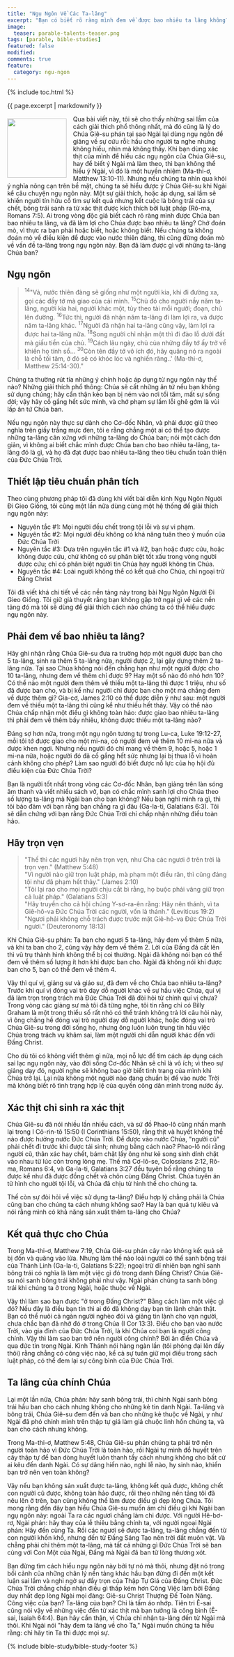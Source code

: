 ```yaml
---
title: "Ngụ Ngôn Về Các Ta-lâng"
excerpt: "Bạn có biết rõ ràng mình đem về được bao nhiêu ta lâng không? Bài viết này sẽ giúp bạn làm cách nào đạt được số ta lâng cần thiết (Matthew 25:14-30)."
image: 
  teaser: parable-talents-teaser.png
tags: [parable, bible-studies]
featured: false
modified:
comments: true
feature:
  category: ngu-ngon
---
```


{% include toc.html %}

{{ page.excerpt | markdownify }}

<div>
<p>
<img alt src="{{ site.url }}/assets/images/talents.jpg" style="border: 0px none; margin: 7px 15px 0px 0px; max-width: 100%; height: 136px; padding: 0px; float: left;">
Qua bài viết này, tôi sẽ cho thấy những sai lầm của cách giải thich phổ thông nhất, mà đó cũng là lý do Chúa Giê-su phán tại sao Ngài lại dùng ngụ ngôn để giảng về sự cứu rỗi: hầu cho người ta nghe nhưng không hiểu, nhìn mà không thấy. Khi bạn dùng xác thịt của mình để hiểu các ngụ ngôn của Chúa Giê-su, hay để biết ý Ngài mà làm theo, thì bạn không thể hiểu ý Ngài, vì đó là một huyền nhiệm (Ma-thi-ơ, Matthew 13:10-11). Nhưng nếu chúng ta nhìn qua khỏi ý nghĩa nông cạn trên bề mặt, chúng ta sẽ hiểu được ý Chúa Giê-su khi Ngài kể câu chuyện ngụ ngôn này. Một sự giải thích, hoặc áp dụng, sai lầm sẽ khiến người tín hữu cố tìm sự kết quả nhưng kết cuộc là bông trái của sự chết, bông trái sanh ra từ xác thịt được kích thích bởi luật pháp (Rô-ma, Romans 7:5). Ai trong vòng độc giả biết cách rõ ràng mình được Chúa ban bao nhiêu ta lâng, và đã làm lợi cho Chúa được bao nhiêu ta lâng? Chớ đoán mò, vì thực ra bạn phải hoặc biết, hoặc không biết. Nếu chúng ta không đoán mò về điều kiện để được vào nước thiên đàng, thì cũng đừng đoán mò về vấn đề ta-lâng trong ngụ ngôn này. Bạn đã làm được gì với những ta-lâng Chúa ban?
</p>
</div>

## Ngụ ngôn

> <sup>14</sup>"Vả, nước thiên đàng sẽ giống như một người kia, khi đi đường xa, gọi các đầy tớ mà giao của cải mình. <sup>15</sup>Chủ đó cho người nầy năm ta-lâng, người kia hai, người khác một, tùy theo tài mỗi người; đoạn, chủ lên đường. <sup>16</sup>Tức thì, người đã nhận năm ta-lâng đi làm lợi ra, và được năm ta-lâng khác. <sup>17</sup>Người đã nhận hai ta-lâng cũng vậy, làm lợi ra được hai ta-lâng nữa. <sup>18</sup>Song người chỉ nhận một thì đi đào lỗ dưới đất mà giấu tiền của chủ. <sup>19</sup>Cách lâu ngày, chủ của những đầy tớ ấy trở về khiến họ tính sổ... <sup>30</sup>Còn tên đầy tớ vô ích đó, hãy quăng nó ra ngoài là chỗ tối tăm, ở đó sẽ có khóc lóc và nghiến răng..' (Ma-thi-ơ, Matthew 25:14-30)."

Chúng ta thường rút tỉa những ý chính hoặc áp dụng từ ngụ ngôn này thế nào? Những giải thích phổ thông: Chúa sẽ cất những ân tứ nếu bạn không sử dụng chúng; hãy cẩn thận kẻo bạn bị ném vào nơi tối tăm, mất sự sống đời; vậy hãy cố gắng hết sức mình, và chớ phạm sự lầm lỗi ghê gớm là vùi lấp ân tứ Chúa ban.

Nếu ngụ ngôn này thực sự dành cho Cơ-đốc Nhân, và phải được giữ theo nghĩa trên giấy trắng mực đen, tôi e rằng chẳng một ai có thể tạo được những ta-lâng cân xứng với những ta-lâng do Chúa ban; nói một cách đơn giản, vì không ai biết chắc mình được Chúa ban cho bao nhiêu ta-lâng, ta-lâng đó là gì, và họ đã đạt được bao nhiêu ta-lâng theo tiêu chuẩn toàn thiện của Đức Chúa Trời.

## Thiết lập tiêu chuẩn phân tích

Theo cùng phương pháp tôi đã dùng khi viết bài diễn kinh Ngụ Ngôn Người Đi Gieo Giống, tôi cũng một lần nữa dùng cùng một hệ thống để giải thích ngụ ngôn này:

- Nguyên tắc #1: Mọi người đều chết trong tội lỗi và sự vi phạm.
- Nguyên tắc #2: Mọi người đều không có khả năng tuân theo ý muốn của Đức Chúa Trời
- Nguyên tắc #3: Dựa trên nguyên tắc #1 và #2, bạn hoặc được cứu, hoặc không được cứu, chứ không có sự phân biệt tốt xấu trong vòng người được cứu; chỉ có phân biệt người tin Chúa hay người không tin Chúa.
- Nguyên tắc #4: Loài người không thể có kết quả cho Chúa, chỉ ngoại trừ Đấng Christ

Tôi đã viết khá chi tiết về các nền tảng này trong bài Ngụ Ngôn Người Đi Gieo Giống. Tôi giữ giả thuyết rằng bạn không gặp trở ngại gì về các nền tảng đó mà tôi sẽ dùng để giải thích cách nào chúng ta có thể hiểu được ngụ ngôn này.

## Phải đem về bao nhiêu ta lâng?

Hãy ghi nhận rằng Chúa Giê-su đưa ra trường hợp một người được ban cho 5 ta-lâng, sinh ra thêm 5 ta-lâng nữa, người được 2, lại gây dựng thêm 2 ta-lâng nữa. Tại sao Chúa không nói đến chẳng hạn như một người được cho 10 ta-lâng, nhưng đem về thêm chỉ được 9? Hay một số nào đó nhỏ hơn 10? Có thể nào một người đem thêm về thiếu một ta-lâng thì được 1 triệu, như số đã được ban cho, và bị kể như người chỉ được ban cho một mà chẳng đem về được thêm gì? Gia-cơ, James 2:10 có thể được diễn ý như sau: một người đem về thiếu một ta-lâng thì cũng kể như thiếu hết thảy. Vậy có thể nào Chúa chấp nhận một điều gì không toàn hảo: được giao bao nhiêu ta-lâng thì phải đem về thêm bấy nhiêu, không được thiếu một ta-lâng nào?

Đáng sợ hơn nữa, trong một ngụ ngôn tương tự trong Lu-ca, Luke 19:12-27, mỗi tôi tớ được giao cho một mi-na, có người đem về thêm 10 mi-na nữa và được khen ngợi. Nhưng nếu người đó chỉ mang về thêm 9, hoặc 5, hoặc 1 mi-na nữa, hoặc người đó đã cố gắng hết sức nhưng lại bị thua lỗ vì hoàn cảnh không cho phép? Làm sao người đó biết được nỗ lực của họ hội đủ điều kiện của Đức Chúa Trời?

Bạn là người tốt nhất trong vòng các Cơ-đốc Nhân, bạn giảng trên làn sóng âm thanh và viết nhiều sách vở, bạn có chắc mình sanh lợi cho Chúa theo số lượng ta-lâng mà Ngài ban cho bạn không? Nếu bạn nghĩ mình ra gì, thì tôi bảo đảm với bạn rằng bạn chẳng ra gì đâu (Ga-la-ti, Galatians 6:3). Tôi sẽ dẫn chứng với bạn rằng Đức Chúa Trời chỉ chấp nhận những điều toàn hảo.

## Hãy trọn vẹn

> "Thế thì các ngươi hãy nên trọn vẹn, như Cha các ngươi ở trên trời là trọn vẹn." (Matthew 5:48)<br />
"Vì người nào giữ trọn luật pháp, mà phạm một điều răn, thì cũng đáng tội như đã phạm hết thảy." (James 2:10)<br />
"Tôi lại rao cho mọi người chịu cắt bì rằng, họ buộc phải vâng giữ trọn cả luật pháp." (Galatians 5:3)<br />
"Hãy truyền cho cả hội chúng Y-sơ-ra-ên rằng: Hãy nên thánh, vì ta Giê-hô-va Đức Chúa Trời các người, vốn là thánh." (Leviticus 19:2)<br />
"Ngươi phải không chỗ trách được trước mặt Giê-hô-va Đức Chúa Trời ngươi." (Deuteronomy 18:13)

Khi Chúa Giê-su phán: Ta ban cho ngươi 5 ta-lâng, hãy đem về thêm 5 nữa, và khi ta ban cho 2, cũng vậy hãy đem về thêm 2. Lời của Đấng đã cất lên thì vũ trụ thành hình không thể bị coi thường. Ngài đã không nói bạn có thể đem về thêm số lượng ít hơn khi được ban cho. Ngài đã không nói khi được ban cho 5, bạn có thể đem về thêm 4.

Vậy thì quí vị, giảng sư và giáo sư, đã đem về cho Chúa bao nhiêu ta-lâng? Trước khi quí vị đóng vai trò dạy dỗ người khác về sự hầu việc Chúa, quí vị đã làm trọn trọng trách mà Đức Chúa Trời đã đòi hỏi từ chính quí vị chưa? Trong vòng các giảng sư mà tôi đã từng nghe, tôi tin rằng chỉ có Billy Graham là một trong thiểu số rất nhỏ có thể tránh không trả lời câu hỏi này, vì ông chẳng hề đóng vai trò người dạy dỗ người khác, hoặc đóng vai trò Chúa Giê-su trong đời sống họ, nhưng ông luôn luôn trung tín hầu việc Chúa trong trách vụ khâm sai, làm một người chỉ dẫn người khác đến với Đấng Christ.

Cho dù tôi có không viết thêm gì nữa, mọi nỗ lực để tìm cách áp dụng cách sai lạc ngụ ngôn này, vào đời sống Cơ-đốc Nhân sẽ chỉ là vô ích; vì theo sự giảng dạy đó, người nghe sẽ không bao giờ biết tình trạng của mình khi Chúa trở lại. Lại nữa không một người nào đang chuẩn bị để vào nước Trời mà không biết rõ tình trạng hợp lệ của quyền công dân mình trong nước ấy.

## Xác thịt chỉ sinh ra xác thịt

Chúa Giê-su đã nói nhiều lần nhiều cách, và sứ đồ Phao-lô cũng nhấn mạnh lại trong I Cô-rin-tô 15:50 (I Corinthians 15:50), rằng thịt và huyết không thể nào được hưởng nước Đức Chúa Trời. Để được vào nước Chúa, "người cũ" phải chết đi trước khi được tái sinh; nhưng bằng cách nào? Phao-lô nói rằng người cũ, thân xác hay chết, bám chặt lấy ông như kẻ song sinh dính chặt vào nhau từ lúc còn trong lòng mẹ. Thế mà Cơ-lô-se, Colossians 2:12, Rô-ma, Romans 6:4, và Ga-la-ti, Galatians 3:27 đều tuyên bố rằng chúng ta được kể như đã được đồng chết và chôn cùng Đấng Christ. Chúa tuyên án tử hình cho người tội lỗi, và Chúa đã chịu tử hình thế cho chúng ta.

Thế còn sự đòi hỏi về việc sử dụng ta-lâng? Điều hợp lý chằng phải là Chúa cũng ban cho chúng ta cách nhưng không sao? Hay là bạn quá tự kiêu và nói rằng mình có khả năng sản xuất thêm ta-lâng cho Chúa?

## Kết quả thực cho Chúa

Trong Ma-thi-ơ, Matthew 7:19, Chúa Giê-su phán cây nào không kết quả sẽ bị đốn và quăng vào lửa. Nhưng làm thế nào loài người có thể sanh bông trái của Thánh Linh (Ga-la-ti, Galatians 5:22); ngoại trừ dĩ nhiên bạn nghĩ sanh bông trái có nghĩa là làm một việc gì đó trong danh Đấng Christ? Chúa Giê-su nói sanh bông trái không phải như vậy. Ngài phán chúng ta sanh bông trái khi chúng ta ở trong Ngài, hoặc thuộc về Ngài.

Vậy thì làm sao bạn được "ở trong Đấng Christ?" Bằng cách làm một việc gì đó? Nếu đây là điều bạn tin thì ai đó đã không dạy bạn tin lành chân thật. Bạn có thể nuôi cả ngàn người nghèo đói và giảng tin lành cho vạn người, chưa chắc bạn đã nhờ đó ở trong Chúa (I Cor 13:3). Điều cho bạn vào nước Trời, vào gia đình của Đức Chúa Trời, là khi Chúa coi bạn là người công chính. Vậy thì làm sao bạn trở nên người công chính? Bởi ân điển Chúa và qua đức tin trong Ngài. Kinh Thánh nói hàng ngàn lần (tôi phóng đại lên đấy thôi) rằng chẳng có công việc nào, kể cả sự tuân giữ mọi điều trong sách luật pháp, có thể đem lại sự công bình của Đức Chúa Trời.

## Ta lâng của chính Chúa

Lại một lần nữa, Chúa phán: hãy sanh bông trái, thì chính Ngài sanh bông trái hầu ban cho cách nhưng không cho những kẻ tin danh Ngài. Ta-lâng và bông trái, Chúa Giê-su đem đến và ban cho những kẻ thuộc về Ngài, y như Ngài đã phó chính mình trên thập tự giá làm giá chuộc linh hồn chúng ta, và ban cho cách nhưng không.

Trong Ma-thi-ơ, Matthew 5:48, Chúa Giê-su phán chúng ta phải trở nên người toàn hảo vì Đức Chúa Trời là toàn hảo, rồi Ngài tự mình đổ huyết trên cây thập tự để ban dòng huyết luôn thanh tẩy cách nhưng không cho bất cứ ai kêu đến danh Ngài. Có sự dâng hiến nào, nghi lễ nào, hy sinh nào, khiến bạn trở nên vẹn toàn không?

Vậy nếu bạn không sản xuất được ta-lâng, không kết quả được, không chết con người cũ được, không toàn hảo được, rồi theo những nền tảng tôi đã nêu lên ở trên, bạn cũng không thể làm được điều gì đẹp lòng Chúa. Tôi mong rằng đến đây bạn hiểu Chúa Giê-su muốn ám chỉ điều gì khi Ngài ban ngụ ngôn này: ngoài Ta ra các ngươi chẳng làm chi được. Với người Hê-bơ-rơ, Ngài phán: hãy thay của lễ thiêu bằng chính ta, với người ngoại Ngài phán: Hãy đến cùng Ta. Rồi các ngươi sẽ được ta-lâng, ta-lâng chẳng đến từ con người khốn khổ, nhưng đến từ Đấng Sáng Tạo nên trời đất muôn vật. Và chẳng phải chỉ thêm một ta-lâng, mà tất cả những gì Đức Chúa Trời sẽ ban cùng với Con Một của Ngài, Đấng mà Ngài đã ban từ lòng thương xót.

Bạn đừng tìm cách hiểu ngụ ngôn này bởi tự nó mà thôi, nhưng đặt nó trong bối cảnh của những chân lý nền tảng khác hầu bạn đừng đi đến một kết luận sai lầm và nghi ngờ sự đầy trọn của Thập Tự Giá của Đấng Christ. Đức Chúa Trời chẳng chấp nhận điều gì thấp kém hơn Công Việc làm bởi Đấng duy nhất đẹp lòng Ngài mọi đàng: Giê-su Christ Thượng Đế Toàn Năng. Công việc của bạn? Ta-lâng của bạn? Chỉ là tấm áo nhớp. Tiên tri Ê-sai cũng nói vậy về những việc đến từ xác thịt mà bạn tưởng là công bình (Ê-sai, Isaiah 64:4). Bạn hãy cẩn thận, vì Chúa chỉ nhận ta-lâng đến từ Ngài mà thôi. Khi Ngài nói "hãy đem ta lâng về cho Ta," Ngài muốn chúng ta hiểu rằng: chỉ hãy tin Ta thì được mọi sự.

{% include bible-study/bible-study-footer %}

